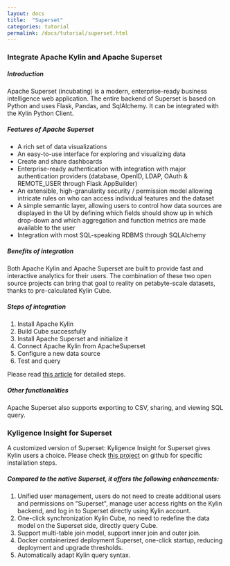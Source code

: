 ```yaml
---
layout: docs
title:  "Superset"
categories: tutorial
permalink: /docs/tutorial/superset.html
---
```

### Integrate Apache Kylin and Apache Superset

##### Introduction
Apache Superset (incubating) is a modern, enterprise-ready business intelligence web application. The entire backend of Superset is based on Python and uses Flask, Pandas, and SqlAlchemy. It can be integrated with the Kylin Python Client.

##### Features of Apache Superset
* A rich set of data visualizations
* An easy-to-use interface for exploring and visualizing data
* Create and share dashboards
* Enterprise-ready authentication with integration with major authentication providers (database, OpenID, LDAP, OAuth & REMOTE_USER through Flask AppBuilder)
* An extensible, high-granularity security / permission model allowing intricate rules on who can access individual features and the dataset
* A simple semantic layer, allowing users to control how data sources are displayed in the UI by defining which fields should show up in which drop-down and which aggregation and function metrics are made available to the user
* Integration with most SQL-speaking RDBMS through SQLAlchemy

##### Benefits of integration
Both Apache Kylin and Apache Superset are built to provide fast and interactive analytics for their users. The combination of these two open source projects can bring that goal to reality on petabyte-scale datasets, thanks to pre-calculated Kylin Cube.

##### Steps of integration
1. Install Apache Kylin
2. Build Cube successfully
3. Install Apache Superset and initialize it
4. Connect Apache Kylin from ApacheSuperset
5. Configure a new data source
6. Test and query

Please read [this article](http://kylin.apache.org/blog/2018/01/01/kylin-and-superset/) for detailed steps.

##### Other functionalities
Apache Superset also supports exporting to CSV, sharing, and viewing SQL query.


### Kyligence Insight for Superset
A customized version of Superset: Kyligence Insight for Superset gives Kylin users a choice. Please check [this project](https://github.com/Kyligence/Insight-for-Superset) on github for specific installation steps.

##### Compared to the native Superset, it offers the following enhancements:
1. Unified user management, users do not need to create additional users and permissions on "Superset", manage user access rights on the Kylin backend, and log in to Superset directly using Kylin account.
2. One-click synchronization Kylin Cube, no need to redefine the data model on the Superset side, directly query Cube.
3. Support multi-table join model, support inner join and outer join.
4. Docker containerized deployment Superset, one-click startup, reducing deployment and upgrade thresholds.
5. Automatically adapt Kylin query syntax.
